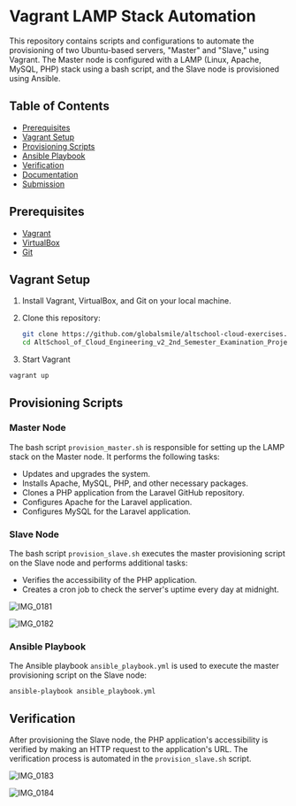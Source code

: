 # Vagrant LAMP Stack Automation

This repository contains scripts and configurations to automate the provisioning of two Ubuntu-based servers, "Master" and "Slave," using Vagrant. The Master node is configured with a LAMP (Linux, Apache, MySQL, PHP) stack using a bash script, and the Slave node is provisioned using Ansible.

## Table of Contents

- [Prerequisites](#prerequisites)
- [Vagrant Setup](#vagrant-setup)
- [Provisioning Scripts](#provisioning-scripts)
- [Ansible Playbook](#ansible-playbook)
- [Verification](#verification)
- [Documentation](#documentation)
- [Submission](#submission)

## Prerequisites

- [Vagrant](https://www.vagrantup.com/)
- [VirtualBox](https://www.virtualbox.org/)
- [Git](https://git-scm.com/)

## Vagrant Setup

1. Install Vagrant, VirtualBox, and Git on your local machine.

2. Clone this repository:

   ```bash
   git clone https://github.com/globalsmile/altschool-cloud-exercises.git
   cd AltSchool_of_Cloud_Engineering_v2_2nd_Semester_Examination_Project


3. Start Vagrant
```
vagrant up
```

## Provisioning Scripts

### Master Node

The bash script `provision_master.sh` is responsible for setting up the LAMP stack on the Master node. It performs the following tasks:

- Updates and upgrades the system.
- Installs Apache, MySQL, PHP, and other necessary packages.
- Clones a PHP application from the Laravel GitHub repository.
- Configures Apache for the Laravel application.
- Configures MySQL for the Laravel application.

### Slave Node

The bash script `provision_slave.sh` executes the master provisioning script on the Slave node and performs additional tasks:

- Verifies the accessibility of the PHP application.
- Creates a cron job to check the server's uptime every day at midnight.

![IMG_0181](https://github.com/globalsmile/altschool-cloud-exercises/assets/106287208/e6c7e84c-0ea3-40dc-a35e-dce80994f94b)

![IMG_0182](https://github.com/globalsmile/altschool-cloud-exercises/assets/106287208/d42d333b-813d-45dd-bc4a-2f00d613a555)

### Ansible Playbook
The Ansible playbook `ansible_playbook.yml` is used to execute the master provisioning script on the Slave node:

```ansible-playbook ansible_playbook.yml```

## Verification

After provisioning the Slave node, the PHP application's accessibility is verified by making an HTTP request to the application's URL. The verification process is automated in the `provision_slave.sh` script.

![IMG_0183](https://github.com/globalsmile/altschool-cloud-exercises/assets/106287208/6119d1b0-0be9-4482-9469-bac76404f4e6)

![IMG_0184](https://github.com/globalsmile/altschool-cloud-exercises/assets/106287208/887963c9-a61e-4fa9-82bb-bbbb4481c943)





